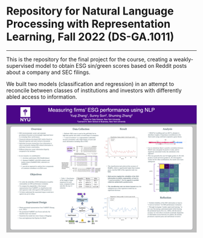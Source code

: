 # Repository for Natural Language Processing with Representation Learning, Fall 2022 (DS-GA.1011)
---

This is the repository for the final project for the course, creating a weakly-supervised model to obtain ESG sin/green scores based on Reddit posts about a company and SEC filings.

We built two models (classification and regression) in an attempt to reconcile between classes of institutions and investors with differently abled access to information.

<p align="center">
  <img src="https://github.com/sunnydigital/NLP_F22/blob/main/Poster_24_by_36in.png" width="800" />
</p>
